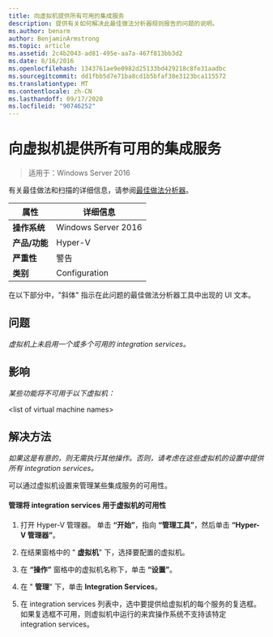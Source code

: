 ```yaml
---
title: 向虚拟机提供所有可用的集成服务
description: 提供有关如何解决此最佳做法分析器规则报告的问题的说明。
ms.author: benarm
author: BenjaminArmstrong
ms.topic: article
ms.assetid: 2c4b2043-ad81-495e-aa7a-467f813bb3d2
ms.date: 8/16/2016
ms.openlocfilehash: 1343761ae9e0982d25133bd429218c8fe31aadbc
ms.sourcegitcommit: dd1fbb5d7e71ba8cd1b5bfaf38e3123bca115572
ms.translationtype: MT
ms.contentlocale: zh-CN
ms.lasthandoff: 09/17/2020
ms.locfileid: "90746252"
---
```

# <a name="offer-all-available-integration-services-to-virtual-machines"></a>向虚拟机提供所有可用的集成服务

>适用于：Windows Server 2016

有关最佳做法和扫描的详细信息，请参阅[最佳做法分析器](https://go.microsoft.com/fwlink/?LinkId=122786)。

|属性|详细信息|
|-|-|
|**操作系统**|Windows Server 2016|
|**产品/功能**|Hyper-V|
|**严重性**|警告|
|**类别**|Configuration|

在以下部分中，"斜体" 指示在此问题的最佳做法分析器工具中出现的 UI 文本。

## <a name="issue"></a>问题

*虚拟机上未启用一个或多个可用的 integration services。*

## <a name="impact"></a>影响

*某些功能将不可用于以下虚拟机：*

\<list of virtual machine names>

## <a name="resolution"></a>解决方法

*如果这是有意的，则无需执行其他操作。否则，请考虑在这些虚拟机的设置中提供所有 integration services。*

可以通过虚拟机设置来管理某些集成服务的可用性。

#### <a name="to-manage-the-availability-of-integration-services-to-a-virtual-machine"></a>管理将 integration services 用于虚拟机的可用性

1.  打开 Hyper-V 管理器。 单击 **“开始”**，指向 **“管理工具”**，然后单击 **“Hyper-V 管理器”**。

2.  在结果窗格中的 " **虚拟机**" 下，选择要配置的虚拟机。

3.  在 **“操作”** 窗格中的虚拟机名称下，单击 **“设置”**。

4.  在 " **管理**" 下，单击 **Integration Services**。

5.  在 integration services 列表中，选中要提供给虚拟机的每个服务的复选框。 如果复选框不可用，则虚拟机中运行的来宾操作系统不支持该特定 integration services。



